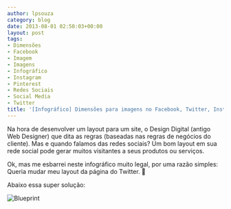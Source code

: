 ```yaml
---
author: lpsouza
category: blog
date: 2013-08-01 02:50:03+00:00
layout: post
tags:
- Dimensões
- Facebook
- Imagem
- Imagens
- Infográfico
- Instagram
- Pinterest
- Redes Sociais
- Social Media
- Twitter
title: '[Infográfico] Dimensões para imagens no Facebook, Twitter, Instagram, Pinterest'
---
```


Na hora de desenvolver um layout para um site, o Design Digital (antigo Web Designer) que dita as regras (baseadas nas regras de negócios do cliente). Mas e quando falamos das redes sociais? Um bom layout em sua rede social pode gerar muitos visitantes a seus produtos ou serviços.

Ok, mas me esbarrei neste infográfico muito legal, por uma razão simples: Queria mudar meu layout da página do Twitter. 🙂

Abaixo essa super solução:

![Blueprint](https://luizsouza.com.br/wp-content/uploads/2013/08/social-media-design-blueprint.png)